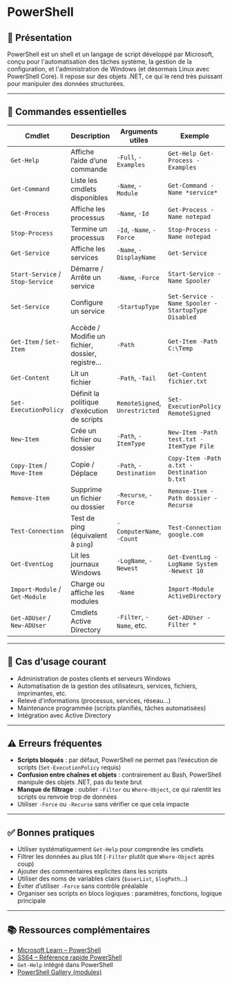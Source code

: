 # PowerShell

## 📌 Présentation

PowerShell est un shell et un langage de script développé par Microsoft, conçu pour l'automatisation des tâches système, la gestion de la configuration, et l'administration de Windows (et désormais Linux avec PowerShell Core). Il repose sur des objets .NET, ce qui le rend très puissant pour manipuler des données structurées.

---

## 🧰 Commandes essentielles

| Cmdlet | Description | Arguments utiles | Exemple |
|--------|-------------|------------------|---------|
| `Get-Help` | Affiche l’aide d’une commande | `-Full`, `-Examples` | `Get-Help Get-Process -Examples` |
| `Get-Command` | Liste les cmdlets disponibles | `-Name`, `-Module` | `Get-Command -Name *service*` |
| `Get-Process` | Affiche les processus | `-Name`, `-Id` | `Get-Process -Name notepad` |
| `Stop-Process` | Termine un processus | `-Id`, `-Name`, `-Force` | `Stop-Process -Name notepad` |
| `Get-Service` | Affiche les services | `-Name`, `-DisplayName` | `Get-Service` |
| `Start-Service` / `Stop-Service` | Démarre / Arrête un service | `-Name`, `-Force` | `Start-Service -Name Spooler` |
| `Set-Service` | Configure un service | `-StartupType` | `Set-Service -Name Spooler -StartupType Disabled` |
| `Get-Item` / `Set-Item` | Accède / Modifie un fichier, dossier, registre… | `-Path` | `Get-Item -Path C:\Temp` |
| `Get-Content` | Lit un fichier | `-Path`, `-Tail` | `Get-Content fichier.txt` |
| `Set-ExecutionPolicy` | Définit la politique d’exécution de scripts | `RemoteSigned`, `Unrestricted` | `Set-ExecutionPolicy RemoteSigned` |
| `New-Item` | Crée un fichier ou dossier | `-Path`, `-ItemType` | `New-Item -Path test.txt -ItemType File` |
| `Copy-Item` / `Move-Item` | Copie / Déplace | `-Path`, `-Destination` | `Copy-Item -Path a.txt -Destination b.txt` |
| `Remove-Item` | Supprime un fichier ou dossier | `-Recurse`, `-Force` | `Remove-Item -Path dossier -Recurse` |
| `Test-Connection` | Test de ping (équivalent à `ping`) | `-ComputerName`, `-Count` | `Test-Connection google.com` |
| `Get-EventLog` | Lit les journaux Windows | `-LogName`, `-Newest` | `Get-EventLog -LogName System -Newest 10` |
| `Import-Module` / `Get-Module` | Charge ou affiche les modules | `-Name` | `Import-Module ActiveDirectory` |
| `Get-ADUser` / `New-ADUser` | Cmdlets Active Directory | `-Filter`, `-Name`, etc. | `Get-ADUser -Filter *` |

---

## 🔎 Cas d’usage courant

- Administration de postes clients et serveurs Windows
- Automatisation de la gestion des utilisateurs, services, fichiers, imprimantes, etc.
- Relevé d'informations (processus, services, réseau…)
- Maintenance programmée (scripts planifiés, tâches automatisées)
- Intégration avec Active Directory

---

## ⚠️ Erreurs fréquentes

- **Scripts bloqués** : par défaut, PowerShell ne permet pas l’exécution de scripts (`Set-ExecutionPolicy` requis)
- **Confusion entre chaînes et objets** : contrairement au Bash, PowerShell manipule des objets .NET, pas du texte brut
- **Manque de filtrage** : oublier `-Filter` ou `Where-Object`, ce qui ralentit les scripts ou renvoie trop de données
- Utiliser `-Force` ou `-Recurse` sans vérifier ce que cela impacte

---

## ✅ Bonnes pratiques

- Utiliser systématiquement `Get-Help` pour comprendre les cmdlets
- Filtrer les données au plus tôt (`-Filter` plutôt que `Where-Object` après coup)
- Ajouter des commentaires explicites dans les scripts
- Utiliser des noms de variables clairs (`$userList`, `$logPath`…)
- Éviter d’utiliser `-Force` sans contrôle préalable
- Organiser ses scripts en blocs logiques : paramètres, fonctions, logique principale

---

## 📚 Ressources complémentaires
- [Microsoft Learn – PowerShell](https://learn.microsoft.com/fr-fr/powershell/)
- [SS64 – Référence rapide PowerShell](https://ss64.com/ps/)
- `Get-Help` intégré dans PowerShell
- [PowerShell Gallery (modules)](https://www.powershellgallery.com/)

